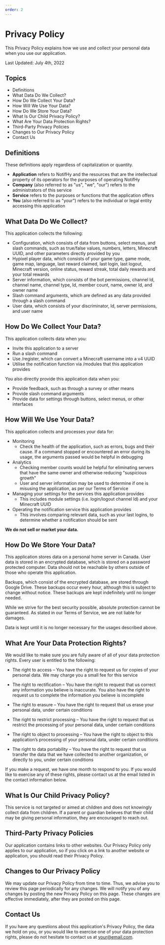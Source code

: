 ```yaml
---
order: 2
---
```

# Privacy Policy
This Privacy Policy explains how we use and collect your personal data when you use our application.

Last Updated: July 4th, 2022

## Topics
- Definitions
- What Data Do We Collect?
- How Do We Collect Your Data?
- How Will We Use Your Data?
- How Do We Store Your Data?
- What Is Our Child Privacy Policy?
- What Are Your Data Protection Rights?
- Third-Party Privacy Policies
- Changes to Our Privacy Policy
- Contact Us

## Definitions
These definitions apply regardless of capitalization or quantity.
- **Application** refers to NotifHy and the resources that are the intellectual property of its operators for the purposes of operating NotifHy
- **Company** (also referred to as "us", "we", "our") refers to the administrators of this service
- **Service** refers to the purposes or functions that the application offers
- **You** (also referred to as "your") refers to the individual or legal entity accessing this application

## What Data Do We Collect?
This application collects the following:
- Configuration, which consists of data from buttons, select menus, and slash commands, such as true/false values, numbers, letters, Minecraft UUID, and other parameters directly provided by you 
- Hypixel player data, which consists of your game type, game mode, game map, language, last reward claimed, last login, last logout, Minecraft version, online status, reward streak, total daily rewards and your total rewards
- Server information, which consists of the bot permissions, channel Id, channel name, channel type, Id, member count, name, owner Id, and owner name
- Slash command arguments, which are defined as any data provided through a slash command
- User data, which consists of your discriminator, Id, server permissions, and user name

## How Do We Collect Your Data?
This application collects data when you:

- Invite this application to a server
- Run a slash command
- Use /register, which can convert a Minecraft username into a v4 UUID
- Utilise the notification function via /modules that this application provides

You also directly provide this application data when you:
- Provide feedback, such as through a survey or other means
- Provide slash command arguments
- Provide data for settings through buttons, select menus, or other interfaces

## How Will We Use Your Data?
This application collects and processes your data for:

- Monitoring
  - Check the health of the application, such as errors, bugs and their cause. If a command stopped or encountered an error during its usage, the arguments passed would be helpful in debugging
- Analytics
  - Checking member counts would be helpful for eliminating servers that have the same owner and otherwise reducing "suspicious growth"
  - User and server information may be used to determine if one is misusing the application, as per our Terms of Service
- Managing your settings for the services this application provides
  - This includes module settings (i.e. login/logout channel Id) and your Minecraft UUID
- Operating the notification service this application provides
  - This involves comparing relevant data, such as your last logins, to determine whether a notification should be sent

**We do not sell or market your data.**

## How Do We Store Your Data?
This application stores data on a personal home server in Canada. User data is stored in an encrypted database, which is stored on a password protected computer. Data should not be reachable by others outside of those who operate this application.

Backups, which consist of the encrypted database, are stored through Google Drive. These backups occur every hour, although this is subject to change without notice. These backups are kept indefinitely until no longer needed.

While we strive for the best security possible, absolute protection cannot be guaranteed. As stated in our Terms of Service, we are not liable for damages.

Data is kept until it is no longer necessary for the usages described above.

## What Are Your Data Protection Rights?
We would like to make sure you are fully aware of all of your data protection rights. Every user is entitled to the following:

- The right to access – You have the right to request us for copies of your personal data. We may charge you a small fee for this service

- The right to rectification – You have the right to request that us correct any information you believe is inaccurate. You also have the right to request us to complete the information you believe is incomplete

- The right to erasure – You have the right to request that us erase your personal data, under certain conditions

- The right to restrict processing – You have the right to request that us restrict the processing of your personal data, under certain conditions

- The right to object to processing – You have the right to object to this application’s processing of your personal data, under certain conditions

- The right to data portability – You have the right to request that us transfer the data that we have collected to another organization, or directly to you, under certain conditions

If you make a request, we have one month to respond to you. If you would like to exercise any of these rights, please contact us at the email listed in the contact information below.

## What Is Our Child Privacy Policy?
This service is not targeted or aimed at children and does not knowingly collect data from children. If a parent or guardian believes that their child may be giving personal information, they are encouraged to reach out.

## Third-Party Privacy Policies
Our application contains links to other websites. Our Privacy Policy only applies to our application, so if you click on a link to another website or application, you should read their Privacy Policy.

## Changes to Our Privacy Policy
We may update our Privacy Policy from time to time. Thus, we advise you to review this page periodically for any changes. We will notify you of any changes by posting the new Privacy Policy on this page. These changes are effective immediately, after they are posted on this page.

## Contact Us
If you have any questions about this application's Privacy Policy, the data we hold on you, or you would like to exercise one of your data protection rights, please do not hesitate to contact us at your@email.com.
